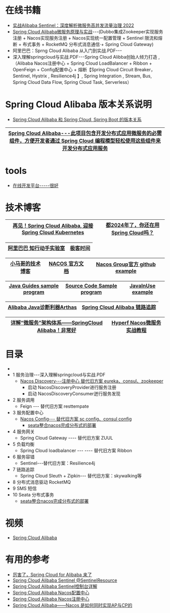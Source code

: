 

# 在线书籍
* [实战Alibaba Sentinel：深度解析微服务高并发流量治理 2022](https://weread.qq.com/web/reader/19132860813ab6d85g019c35)
* [Spring Cloud Alibaba微服务原理与实战](https://weread.qq.com/web/reader/0f132410811e3ac57g011a6a)---(Dubbo集成Zookeeper实现服务注册 + Nacos实现服务注册 + Nacos实现统一配置管理 + Sentinel 限流和熔断 + 布式事务 + RocketMQ 分布式消息通信·+ Spring Cloud Gateway)
* 阿里巴巴：Sprng Cloud Alibaba 从入门到实战.PDF---
* 深入理解springcloud与实战.PDF---Spring Cloud Alibba创始人倾力打造 , （Alibaba Nacos注册中心 + Spring Cloud LoadBalancer + Ribbon + OpenFeign + Config配置中心 + 熔断【Spring Cloud Circuit Breaker，Sentinel, Hystrix , Resilience4j 】, Spring Integration , Stream, Bus, Spring Cloud Data Flow, Spring Cloud Task, Serverless）


# Spring Cloud Alibaba 版本关系说明

* [Spring Cloud Alibaba 和 Spring Cloud, Spring Boot 的版本关系 ](https://github.com/alibaba/spring-cloud-alibaba/wiki/%E7%89%88%E6%9C%AC%E8%AF%B4%E6%98%8E)

[Spring Cloud Alibaba---此项目包含开发分布式应用微服务的必需组件，方便开发者通过 Spring Cloud 编程模型轻松使用这些组件来开发分布式应用服务](https://github.com/alibaba/spring-cloud-alibaba/blob/master/README-zh.md)|
---|

# tools

* [在线开发平台-----很好](https://www.tutorialspoint.com/index.htm)

# 技术博客

[再见！Spring Cloud Alibaba, 迎接Spring Cloud Kubernetes ](https://www.bilibili.com/video/BV1Bu4y1T79e/?spm_id_from=333.337.search-card.all.click)|[都2024年了，你还在用Spring Cloud吗？](https://www.bilibili.com/video/BV1Et4y1o7cV/?spm_id_from=333.788&vd_source=be3ac4894f8bf7883ae92030f6f7be46)|
---|---|


[阿里巴巴 知行动手实验室](https://start.aliyun.com/)| [极客时间](https://learn.lianglianglee.com/)|
---|---|

[小马哥的技术博客](https://mercyblitz.github.io/)|[NACOS 官方文档](https://nacos.io/zh-cn/docs/quick-start-docker.html)|[Nacos Group官方 github example](https://github.com/nacos-group)|
---|---|---|

[Java Guides sample program](https://www.javaguides.net/)|[Source Code Sample program](https://www.sourcecodeexamples.net/)|[JavaInUse example](https://www.javainuse.com/home)|
---|---|---|


[Alibaba Java诊断利器Arthas](https://github.com/alibaba/arthas)|[Spring Cloud Alibaba 链路追踪](https://www.jianshu.com/p/87b2a5802319)|
---|---|


[详解“微服务”架构体系——SpringCloud Alibaba！非常好](https://www.jianshu.com/p/b710ecfa2ce5)|[Hyperf Nacos微服务实战教程](https://www.bilibili.com/read/cv14649429/)|
---|---|

# 目录
* 
* 1 服务治理---深入理解springcloud与实战.PDF
  * [Nacos Discovery---注册中心 替代旧方案 eureka、consul、zookeeper](https://github.com/stevenli91748/JAVA-Architecture/blob/master/JAVA%20Framework/Spring%20Cloud%20Alibaba/nacos%20%E6%B3%A8%E5%86%8C%E4%B8%AD%E5%BF%83/README.md)
    * 启动 NacosDiscoveryProvider进行服务注册
    * 启动 NacosDiscoveryConsumer迸行服务发现
* 2 服务调用
    * Feign --- 替代旧方案 resttempate
* 3 服务配置中心
    * [Nacos Config--- 替代旧方案 sc config、consul config](https://github.com/stevenli91748/JAVA-Architecture/blob/master/JAVA%20Framework/Spring%20Cloud%20Alibaba/naco%E9%85%8D%E7%BD%AE%E4%B8%AD%E5%BF%83/README.md)
      * [seata整合nacos完成分布式的部署](https://www.jianshu.com/p/402ac48cf4cc) 
* 4 服务网关
    * Spring Cloud Gateway ---- 替代旧方案 ZUUL
* 5 负载均衡 
    * Spring Cloud loadbalancer --- ---- 替代旧方案 Ribbon
* 6 服务容错
    * Sentinel---替代旧方案：Resilience4j
* 7 链路追踪
    * Spring Cloud Sleuth  + Zipkin--- 替代旧方案：skywalking等
* 8 分布式消息驱动 RocketMQ
* 9 SMS 短信 
* 10 Seata 分布式事务
  * [seata整合nacos完成分布式的部署](https://www.jianshu.com/p/402ac48cf4cc)  


# 视频

* [Spring Cloud Alibaba](https://edu.51cto.com/center/course/lesson/index?id=696542)

# 有用的参考

* [厉害了，Spring Cloud for Alibaba 来了](https://mp.weixin.qq.com/s?__biz=MzI3ODcxMzQzMw==&mid=2247487701&idx=1&sn=06f49867943b73ba38cd3c3ffa0707b5&chksm=eb5395e3dc241cf513745835f98c509067d2f9f3c292daffa0fa2932fd3481a4d27cdf9d9e16&scene=21#wechat_redirect)
* [Spring Cloud Alibaba Sentinel @SentinelResource](https://mrbird.cc/Spring-Cloud-Alibaba-Sentinel-SentinelResource.html)
* [Spring Cloud Alibaba Sentinel控制台详解](https://mrbird.cc/Sentinel%E6%8E%A7%E5%88%B6%E5%8F%B0%E8%AF%A6%E8%A7%A3.html)
* [Spring Cloud Alibaba Nacos配置中心](https://mrbird.cc/Spring-Cloud-Alibaba-Nacos%E9%85%8D%E7%BD%AE%E4%B8%AD%E5%BF%83.html)
* [Spring Cloud Alibaba Nacos注册中心](https://mrbird.cc/Spring-Cloud-Alibaba-Nacos%E6%B3%A8%E5%86%8C%E4%B8%AD%E5%BF%83.html)
* [Spring Cloud Alibaba——Nacos 是如何同时实现AP与CP的](https://www.jianshu.com/p/9a8f74357b85?utm_campaign=hugo&utm_medium=reader_share&utm_content=note&utm_source=weixin-friends)

